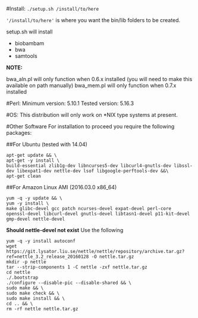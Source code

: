 #Install:
`./setup.sh /install/to/here`

`'/install/to/here'` is where you want the bin/lib folders to be created.

setup.sh will install
- biobambam
- bwa
- samtools

**NOTE:**

bwa_aln.pl will only function when 0.6.x installed
(you will need to make this available on path manually)
bwa_mem.pl will only function when 0.7.x installed

#Perl:
  Minimum version: 5.10.1
  Tested version: 5.16.3

#OS:
  This distribution will only work on *NIX type systems at present.

#Other Software
  For installation to proceed you require the following packages:


##For Ubuntu (tested with 14.04)
```
apt-get update && \
apt-get -y install \
build-essential zlib1g-dev libncurses5-dev libcurl4-gnutls-dev libssl-dev libexpat1-dev nettle-dev lsof libgoogle-perftools-dev &&\
apt-get clean
```

##For Amazon Linux AMI (2016.03.0 x86_64)
```
yum -q -y update && \
yum -y install \
make glibc-devel gcc patch ncurses-devel expat-devel perl-core openssl-devel libcurl-devel gnutls-devel libtasn1-devel p11-kit-devel gmp-devel nettle-devel
```

**Should nettle-devel not exist**
Use the following

```
yum -q -y install autoconf
wget https://git.lysator.liu.se/nettle/nettle/repository/archive.tar.gz?ref=nettle_3.2_release_20160128 -O nettle.tar.gz
mkdir -p nettle
tar --strip-components 1 -C nettle -zxf nettle.tar.gz
cd nettle
./.bootstrap
./configure --disable-pic --disable-shared && \
sudo make && \
sudo make check && \
sudo make install && \
cd .. && \
rm -rf nettle nettle.tar.gz
```
